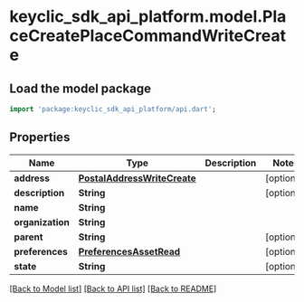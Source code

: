 # keyclic_sdk_api_platform.model.PlaceCreatePlaceCommandWriteCreate

## Load the model package
```dart
import 'package:keyclic_sdk_api_platform/api.dart';
```

## Properties
Name | Type | Description | Notes
------------ | ------------- | ------------- | -------------
**address** | [**PostalAddressWriteCreate**](PostalAddressWriteCreate.md) |  | [optional] 
**description** | **String** |  | [optional] 
**name** | **String** |  | 
**organization** | **String** |  | 
**parent** | **String** |  | [optional] 
**preferences** | [**PreferencesAssetRead**](PreferencesAssetRead.md) |  | [optional] 
**state** | **String** |  | [optional] 

[[Back to Model list]](../README.md#documentation-for-models) [[Back to API list]](../README.md#documentation-for-api-endpoints) [[Back to README]](../README.md)


